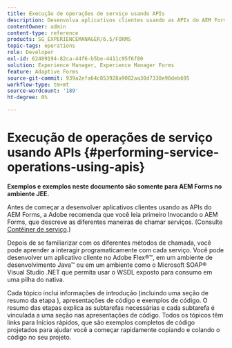 ```yaml
---
title: Execução de operações de serviço usando APIs
description: Desenvolva aplicativos clientes usando as APIs do AEM Forms.
contentOwner: admin
content-type: reference
products: SG_EXPERIENCEMANAGER/6.5/FORMS
topic-tags: operations
role: Developer
exl-id: 62489194-82ca-44f6-b5be-4411c95f6f80
solution: Experience Manager, Experience Manager Forms
feature: Adaptive Forms
source-git-commit: 939a2efa64c853928a9082aa30d7338e98deb695
workflow-type: tm+mt
source-wordcount: '189'
ht-degree: 0%

---
```


# Execução de operações de serviço usando APIs {#performing-service-operations-using-apis}

**Exemplos e exemplos neste documento são somente para AEM Forms no ambiente JEE.**

Antes de começar a desenvolver aplicativos clientes usando as APIs do AEM Forms, a Adobe recomenda que você leia primeiro Invocando o AEM Forms, que descreve as diferentes maneiras de chamar serviços. (Consulte [Contêiner de serviço](/help/forms/developing/service-container.md#service-container).)

Depois de se familiarizar com os diferentes métodos de chamada, você pode aprender a interagir programaticamente com cada serviço. Você pode desenvolver um aplicativo cliente no Adobe Flex®™, em um ambiente de desenvolvimento Java™ ou em um ambiente como o Microsoft SOAP® Visual Studio .NET que permita usar o WSDL exposto para consumo em uma pilha do nativa.

Cada tópico inclui informações de introdução (incluindo uma seção de resumo da etapa ), apresentações de código e exemplos de código. O resumo das etapas explica as subtarefas necessárias e cada subtarefa é vinculada a uma seção nas apresentações de código. Todos os tópicos têm links para Inícios rápidos, que são exemplos completos de código projetados para ajudar você a começar rapidamente copiando e colando o código no seu projeto.
